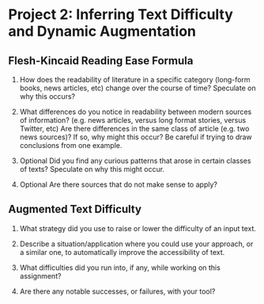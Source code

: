 # Project 2: Inferring Text Difficulty and Dynamic Augmentation

## Flesh-Kincaid Reading Ease Formula

1. How does the readability of literature in a specific category (long-form books, news articles, etc) change over the course of time? Speculate on why this occurs?

2. What differences do you notice in readability between modern sources of information? (e.g. news articles, versus long format stories, versus Twitter, etc) Are there differences in the same class of article (e.g. two news sources)? If so, why might this occur? Be careful if trying to draw conclusions from one example.

3. Optional Did you find any curious patterns that arose in certain classes of texts? Speculate on why this might occur.

4. Optional Are there sources that do not make sense to apply? 

## Augmented Text Difficulty

1. What strategy did you use to raise or lower the difficulty of an input text.

2. Describe a situation/application where you could use your approach, or a similar one, to automatically improve the accessibility of text.

3. What difficulties did you run into, if any, while working on this assignment?

4. Are there any notable successes, or failures, with your tool?

